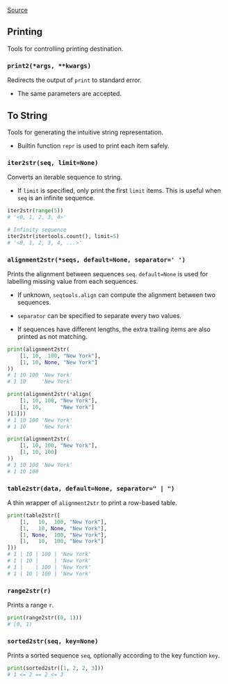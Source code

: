 [Source](https://github.com/chuanconggao/extratools/blob/master/extratools/printtools.py)

## Printing

Tools for controlling printing destination.

### `print2(*args, **kwargs)`

Redirects the output of `print` to standard error.

- The same parameters are accepted.

## To String

Tools for generating the intuitive string representation.

- Builtin function `repr` is used to print each item safely.

### `iter2str(seq, limit=None)`

Converts an iterable sequence to string.

- If `limit` is specified, only print the first `limit` items. This is useful when `seq` is an infinite sequence.

``` python
iter2str(range(5))
# '<0, 1, 2, 3, 4>'

# Infinity sequence
iter2str(itertools.count(), limit=5)
# '<0, 1, 2, 3, 4, ...>'
```

### `alignment2str(*seqs, default=None, separator=' ')`

Prints the alignment between sequences `seq`. `default=None` is used for labelling missing value from each sequences.

- If unknown, `seqtools.align` can compute the alignment between two sequences.

- `separator` can be specified to separate every two values.

- If sequences have different lengths, the extra trailing items are also printed as not matching.

``` python
print(alignment2str(
    [1, 10,  100, "New York"],
    [1, 10, None, "New York"]
))
# 1 10 100 'New York'
# 1 10     'New York'

print(alignment2str(*align(
    [1, 10, 100, "New York"],
    [1, 10,      "New York"]
)[1]))
# 1 10 100 'New York'
# 1 10     'New York'

print(alignment2str(
    [1, 10, 100, "New York"],
    [1, 10, 100]
))
# 1 10 100 'New York'
# 1 10 100     
```

### `table2str(data, default=None, separator=" | ")`

A thin wrapper of `alignment2str` to print a row-based table.

``` python
print(table2str([
    [1,   10,  100, "New York"],
    [1,   10, None, "New York"],
    [1, None,  100, "New York"],
    [1,   10,  100, "New York"]
]))
# 1 | 10 | 100 | 'New York'
# 1 | 10 |     | 'New York'
# 1 |    | 100 | 'New York'
# 1 | 10 | 100 | 'New York'
```

### `range2str(r)`

Prints a range `r`.

``` python
print(range2str((0, 1)))
# [0, 1)
```

### `sorted2str(seq, key=None)`

Prints a sorted sequence `seq`, optionally according to the key function `key`.

``` python
print(sorted2str([1, 2, 2, 3]))
# 1 <= 2 == 2 <= 3
```
